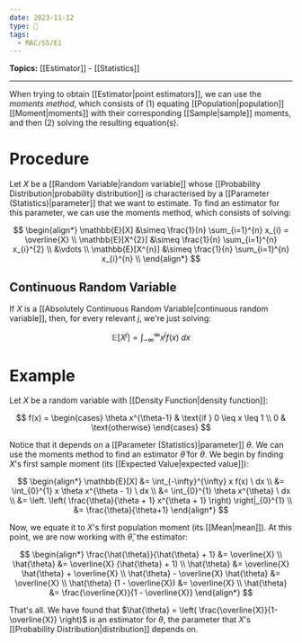 ```yaml
---
date: 2023-11-12
type: 🧠
tags:
  - MAC/S5/E1
---
```


**Topics:** [[Estimator]] - [[Statistics]]

---

When trying to obtain [[Estimator|point estimators]], we can use the _moments method_, which consists of (1) equating [[Population|population]] [[Moment|moments]] with their corresponding [[Sample|sample]] moments, and then (2) solving the resulting equation(s).

# Procedure

Let $X$ be a [[Random Variable|random variable]] whose [[Probability Distribution|probability distribution]] is characterised by a [[Parameter (Statistics)|parameter]] that we want to estimate. To find an estimator for this parameter, we can use the moments method, which consists of solving:

$$
\begin{align*}
\mathbb{E}[X] &\simeq \frac{1}{n} \sum_{i=1}^{n} x_{i} = \overline{X} \\
\mathbb{E}[X^{2}] &\simeq \frac{1}{n} \sum_{i=1}^{n} x_{i}^{2} \\
&\vdots \\
\mathbb{E}[X^{n}] &\simeq \frac{1}{n} \sum_{i=1}^{n} x_{i}^{n} \\
\end{align*}
$$

## Continuous Random Variable

If $X$ is a [[Absolutely Continuous Random Variable|continuous random variable]], then, for every relevant $j$, we're just solving:

$$
\mathbb{E}[X^j] = \int_{-\infty}^{\infty} x^j f(x) \ dx 
$$

# Example

Let $X$ be a random variable with [[Density Function|density function]]:

$$
f(x) =
\begin{cases}
\theta x^{\theta-1} & \text{if } 0 \leq x \leq 1 \\
0 & \text{otherwise}
\end{cases}
$$

Notice that it depends on a [[Parameter (Statistics)|parameter]] $\theta$. We can use the moments method to find an estimator $\hat{\theta}$ for $\theta$. We begin by finding $X$'s first sample moment (its [[Expected Value|expected value]]):

$$
\begin{align*}
\mathbb{E}[X] &= \int_{-\infty}^{\infty} x f(x) \ dx \\
&= \int_{0}^{1} x \theta x^{\theta - 1} \ dx  \\
&= \int_{0}^{1} \theta x^{\theta} \ dx \\
&= \left. \left( \frac{\theta}{\theta + 1} x^{\theta + 1} \right) \right|_{0}^{1} \\
&= \frac{\theta}{\theta+1}
\end{align*}
$$

Now, we equate it to $X$'s first population moment (its [[Mean|mean]]). At this point, we are now working with $\hat{\theta}$, the estimator:

$$
\begin{align*}
\frac{\hat{\theta}}{\hat{\theta} + 1} &= \overline{X} \\
\hat{\theta} &= \overline{X} (\hat{\theta} + 1) \\
\hat{\theta} &= \overline{X} \hat{\theta} + \overline{X} \\
\hat{\theta} - \overline{X} \hat{\theta} &= \overline{X} \\
\hat{\theta} (1 - \overline{X}) &= \overline{X} \\
\hat{\theta} &= \frac{\overline{X}}{1 - \overline{X}}
\end{align*}
$$

That's all. We have found that $\hat{\theta} = \left( \frac{\overline{X}}{1-\overline{X}} \right)$ is an estimator for $\theta$, the parameter that $X$'s [[Probability Distribution|distribution]] depends on. 
